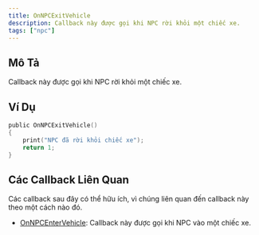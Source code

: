```yaml
---
title: OnNPCExitVehicle
description: Callback này được gọi khi NPC rời khỏi một chiếc xe.
tags: ["npc"]
---
```


## Mô Tả

Callback này được gọi khi NPC rời khỏi một chiếc xe.

## Ví Dụ

```c
public OnNPCExitVehicle()
{
    print("NPC đã rời khỏi chiếc xe");
    return 1;
}
```

## Các Callback Liên Quan

Các callback sau đây có thể hữu ích, vì chúng liên quan đến callback này theo một cách nào đó.

- [OnNPCEnterVehicle](OnNPCEnterVehicle): Callback này được gọi khi NPC vào một chiếc xe.